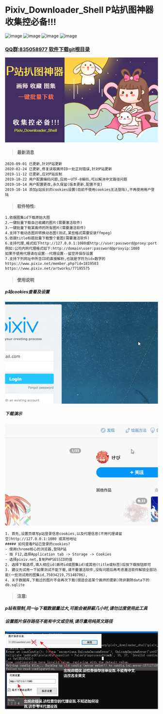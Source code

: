 # Pixiv_Downloader_Shell P站扒图神器 收集控必备!!!
![image](https://img.shields.io/badge/最新版本-2020--09--01-orange)  ![image](https://img.shields.io/badge/官方QQ群-835058977-ff69b4?style=flat&logo=tencent-qq)  ![image](https://img.shields.io/badge/.NET-4.5.2-brightgreen?style=flat&logo=.net) ![image](https://img.shields.io/badge/windows/xp/7/8/10-x86/x64-blue?style=flat&logo=windows)
### [QQ群:835058977](https://shang.qq.com/wpa/qunwpa?idkey=69768c27d90b3aa4550e63df7d8b1cd65c581663cd4858c0a0f8fbdc8553c174) [软件下载git根目录](https://github.com/sh2288/pixiv_downloader_shell/raw/master/Pixiv_Downloader_Shell-2020-02-24.zip)
![](img/P站扒图神器_封面.png)
>#### 最新消息
```
2020-09-01 已更新,针对P站更新
2020-02-24 已更新,修复读取画师ID一处正则错误,针对P站更新
2019-11-12 已更新,应对P站反制
2019-10-22 用户配置编码问题,应统一UTF-8编码,可以解决中文路径问题
2019-10-14 用户配置更改,永久保留(版本更新,配置不变)
2019-10-14 添加p站反扒的cookies设置(目前不使用cookies无法登陆),不再使用用户登陆
```
>#### 软件特性:
```
1.依据图集id下载原始大图
2.一键批量下载自己收藏的图片(需要激活软件)
3.一键批量下载某画师的所有图片(需要激活软件)
4.支持下载动态图并转换动态图(测试,某些格式需要安装ffmpeg)
5.依据title标题批量下载整个套图(需要激活软件)
6.支持代理,格式如下http://127.0.0.1:1080或http://user:password@proxy:port
例如:公司内网代理格式如下:http://domain\user:password@proxyip:1080
如果不使用代理请在设置--代理设置--留空并保存设置
7.支持下列网址中所含ID的直接解析,也就是字符为id=数字的
https://www.pixiv.net/member.php?id=1819503
https://www.pixiv.net/artworks/77195575
```
>#### 使用说明
##### p站cookies查看及设置
![](img/pixiv_cookies_查看方法4.gif)
##### 下载演示
![](img/使用方法.gif)
```
1. 首先,设置页填写p站登录信息cookies,以及代理信息(不用代理请留空)http://127.0.0.1:1080 或其他地址
##### 如何查看P站已登录的cookies?
- 使用chrome核心的浏览器,登陆P站
- 按 F12,选择Application tab -> Storage -> Cookies
- 选择pixiv.net,复制PHPSESSID的值
2. 选择下载选项,填入相应id(画师id或图集id)或其他(title或标签)后按下载按钮即可
3. 建议先试用一下如果测试不能下载,请不要激活软件,没有问题后再考虑激活软件解锁全部功能(一些测试用的图集id,75034219,75148706),
4. 关于数据库,下载过的图片不会再次下载(很适合追某个画师的更新)除非删除data下的db.sqlite
```
>#### 注意:
##### p站有限制,同一ip下载数据量过大,可能会被屏蔽几小时,请勿过度使用此工具
##### 设置图片保存路径不能有中文或空格,请尽量用纯英文路径
![](img/图像%2021.png)
